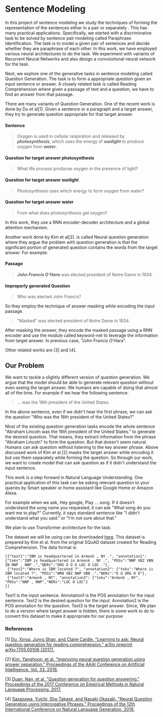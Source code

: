 # Sentence Modeling

In this project of sentence modeling we study the techniques of forming the representation of the sentences either in a pair or separately . This has many practical applications. Specifically, we started with a discriminative task to be solved by sentence pair modeling called Paraphrase Identification. The task is to model a given pair of sentences and decide whether they are paraphrase of each other. In this work, we have employed various neural architectures to do the task. We experiment with variants of Recurrent Neural Networks and also design a convolutional neural network for the task.

Next, we explore one of the generative tasks in sentence modeling called Question Generation. The task is to form a appropriate question given an input sentence or answer. A closely related task is called Reading Comprehension where given a passage of text and a question, we have to find an answer from that passage. 

There are many variants of Question Generation. One of the recent work is done by Du et al[1]. Given a sentence or a paragraph and a target answer, they try to generate question appropriate for that target answer.

#### Sentence
> Oxygen is used in cellular respiration and released by ***photosynthesis***, which uses the energy of ***sunlight*** to produce oxygen from ***water***.

#### Question for target answer photosynthesis 
> What life process produces oxygen in the presence of light?
#### Question for target answer sunlight
> Photosynthesis uses which energy to form oxygen from water?
#### Question for target answer water
> From what does photosynthesis get oxygen?

In this work, they use a RNN encoder-decoder architecture and a global attention mechanism.


Another work done by Kim et al[2]. is called Neural question generation where they argue the problem with question generation is that the significant portion of generated question contains the words from the target answer. For example:

#### Passage
> ***John Francis O'Hara*** was elected president of Notre Dame in 1934.

#### Improperly generated Question
> Who was elected John Francis?

So they employ the technique of answer masking while encoding the input passage.
> "Masked" was elected president of Notre Dame in 1934.

After masking the answer, they encode the masked passage using a RNN encoder and use the module called keyword-net to leverage the information from target answer. In previous case, "John Francis O'Hara".

Other related works are [3] and [4].

## Our Problem
We want to tackle a slightly different version of question generation. We argue that the model should be able to generate relevant question without even seeing the target answer. We humans are capable of doing that almost all of the time. For example if we hear the following sentence:

> ... was the 16th president of the United States.

In the above sentence, even if we didn't hear the first phrase, we can ask the question "Who was the 16th president of the United States?"

Most of the existing question generation tasks encode the whole sentence "Abraham Lincoln was the 16th president of the United States." to generate the desired question. That means, they extract information from the phrase "Abraham Lincoln" to form the question. But that doesn't seem natural. Humans can ask question without listening to the key answer phrase. Above discussed work of Kim et al.[2] masks the target answer while encoding it but use them separately while forming the question. So through our work, we want to create model that can ask question as if it didn't understand the input sentence.

This work is a step forward in Natural Language Understanding. One practical application of this task can be asking relevant question to your queries by Smart speaker or home assistant like Google Home or Amazon Alexa.

For example when we ask, Hey google, Play ... song. If it doesn't understand the song name you requested, it can ask "What song do you want me to play?" Currently, it says standard sentence like "I didn't understand what you said." or "I'm not sure about that."

We plan to use Transformer architecture for the task.

The dataset we will be using can be downloaded [here](https://www.cs.rochester.edu/~lsong10/downloads/nqg_data.tgz). This dataset is prepared by Kim et al. from the original SQuAD dataset created for Reading Comprehension.
The data format is:
```
[{"text1":"IBM is headquartered in Armonk , NY .", "annotation1": {"toks":"IBM is headquartered in Armonk , NY .", "POSs":"NNP VBZ VBN IN NNP , NNP .","NERs":"ORG O O O LOC O LOC ."},
 {"text2":"Where is IBM located ?", "annotation2": {"toks":"Where is IBM located ?", "POSs":"WRB VBZ NNP VBN .","NERs":"O O ORG O O"},
 {"text3":"Armonk , NY", "annotation3": {"toks":"Armonk , NY", "POSs":"NNP , NNP","NERs":"LOC O LOC"}
}]
```
Text1 is the input sentence. Annotation1 is the POS annotation for the input sentence. Text2 is the desired question for the input. Annotation2 is the POS annotation for the question. Text3 is the target answer.
Since, We plan to do a version where target answer is hidden, there is some work to do to convert this dataset to make it appropriate for our purpose.
### References
[1] [Du, Xinya, Junru Shao, and Claire Cardie. "Learning to ask: Neural question generation for reading comprehension." arXiv preprint arXiv:1705.00106 (2017).](https://github.com/binays/sentence-pair-modeling/blob/master/papers/question%20generation/1705.00106.pdf)

[2] [Kim, Yanghoon, et al. "Improving neural question generation using answer separation." Proceedings of the AAAI Conference on Artificial Intelligence. Vol. 33. 2019.](https://github.com/binays/sentence-pair-modeling/blob/master/papers/question%20generation/4629-Article%20Text-7668-1-10-20190707.pdf)

[3] [Duan, Nan, et al. "Question generation for question answering." Proceedings of the 2017 Conference on Empirical Methods in Natural Language Processing. 2017.](https://github.com/binays/sentence-pair-modeling/blob/master/papers/question%20generation/D17-1090.pdf)

[4] [Sasazawa, Yuichi, Sho Takase, and Naoaki Okazaki. "Neural Question Generation using Interrogative Phrases." Proceedings of the 12th International Conference on Natural Language Generation. 2019.](https://github.com/binays/sentence-pair-modeling/blob/master/papers/question%20generation/W19-8613.pdf)

